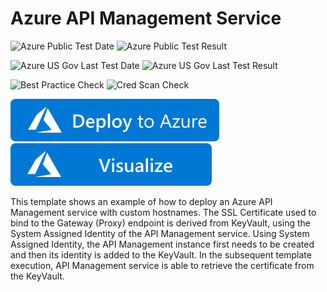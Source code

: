 # Azure API Management Service

![Azure Public Test Date](https://azurequickstartsservice.blob.core.windows.net/badges/201-api-management-ssl-using-system-assigned/PublicLastTestDate.svg)
![Azure Public Test Result](https://azurequickstartsservice.blob.core.windows.net/badges/201-api-management-ssl-using-system-assigned/PublicDeployment.svg)

![Azure US Gov Last Test Date](https://azurequickstartsservice.blob.core.windows.net/badges/201-api-management-ssl-using-system-assigned/FairfaxLastTestDate.svg)
![Azure US Gov Last Test Result](https://azurequickstartsservice.blob.core.windows.net/badges/201-api-management-ssl-using-system-assigned/FairfaxDeployment.svg)

![Best Practice Check](https://azurequickstartsservice.blob.core.windows.net/badges/201-api-management-ssl-using-system-assigned/BestPracticeResult.svg)
![Cred Scan Check](https://azurequickstartsservice.blob.core.windows.net/badges/201-api-management-ssl-using-system-assigned/CredScanResult.svg)

[![Deploy To Azure](https://raw.githubusercontent.com/Azure/azure-quickstart-templates/master/1-CONTRIBUTION-GUIDE/images/deploytoazure.svg?sanitize=true)](https://portal.azure.com/#create/Microsoft.Template/uri/https%3A%2F%2Fraw.githubusercontent.com%2FAzure%2Fazure-quickstart-templates%2Fmaster%2F201-api-management-ssl-using-system-assigned%2Fazuredeploy.json)
[![Visualize](https://raw.githubusercontent.com/Azure/azure-quickstart-templates/master/1-CONTRIBUTION-GUIDE/images/visualizebutton.svg?sanitize=true)](http://armviz.io/#/?load=https%3A%2F%2Fraw.githubusercontent.com%2FAzure%2Fazure-quickstart-templates%2Fmaster%2F201-api-management-ssl-using-system-assigned%2Fazuredeploy.json)

This template shows an example of how to deploy an Azure API Management service with custom hostnames.  The SSL Certificate used to bind to the Gateway (Proxy) endpoint is derived from KeyVault, using the System Assigned Identity of the API Management service. Using System Assigned Identity, the API Management instance first needs to be created and then its identity is added to the KeyVault. 
In the subsequent template execution, API Management service is able to retrieve the certificate from the KeyVault.

